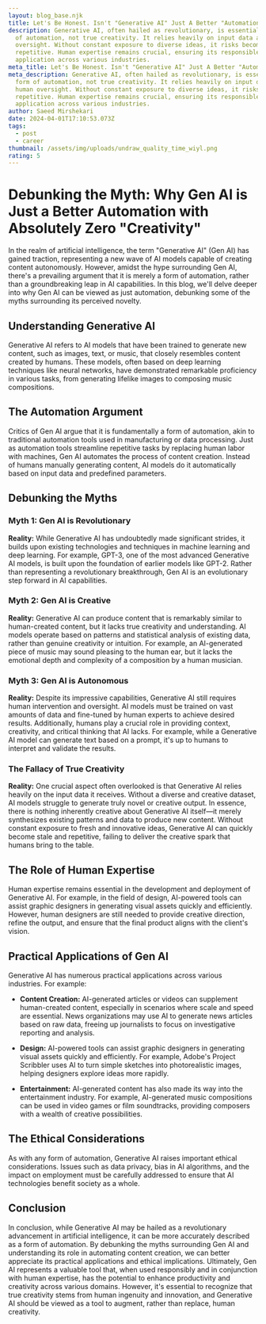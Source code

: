 ```yaml
---
layout: blog_base.njk
title: Let's Be Honest. Isn't "Generative AI" Just A Better "Automation"?
description: Generative AI, often hailed as revolutionary, is essentially a form
  of automation, not true creativity. It relies heavily on input data and human
  oversight. Without constant exposure to diverse ideas, it risks becoming
  repetitive. Human expertise remains crucial, ensuring its responsible
  application across various industries.
meta_title: Let's Be Honest. Isn't "Generative AI" Just A Better "Automation"?
meta_description: Generative AI, often hailed as revolutionary, is essentially a
  form of automation, not true creativity. It relies heavily on input data and
  human oversight. Without constant exposure to diverse ideas, it risks becoming
  repetitive. Human expertise remains crucial, ensuring its responsible
  application across various industries.
author: Saeed Mirshekari
date: 2024-04-01T17:10:53.073Z
tags:
  - post
  - career
thumbnail: /assets/img/uploads/undraw_quality_time_wiyl.png
rating: 5
---
```

# Debunking the Myth: Why Gen AI is Just a Better Automation with Absolutely Zero "Creativity"

In the realm of artificial intelligence, the term "Generative AI" (Gen AI) has gained traction, representing a new wave of AI models capable of creating content autonomously. However, amidst the hype surrounding Gen AI, there's a prevailing argument that it is merely a form of automation, rather than a groundbreaking leap in AI capabilities. In this blog, we'll delve deeper into why Gen AI can be viewed as just automation, debunking some of the myths surrounding its perceived novelty.

## Understanding Generative AI

Generative AI refers to AI models that have been trained to generate new content, such as images, text, or music, that closely resembles content created by humans. These models, often based on deep learning techniques like neural networks, have demonstrated remarkable proficiency in various tasks, from generating lifelike images to composing music compositions.

## The Automation Argument

Critics of Gen AI argue that it is fundamentally a form of automation, akin to traditional automation tools used in manufacturing or data processing. Just as automation tools streamline repetitive tasks by replacing human labor with machines, Gen AI automates the process of content creation. Instead of humans manually generating content, AI models do it automatically based on input data and predefined parameters.

## Debunking the Myths

### Myth 1: Gen AI is Revolutionary
**Reality:** While Generative AI has undoubtedly made significant strides, it builds upon existing technologies and techniques in machine learning and deep learning. For example, GPT-3, one of the most advanced Generative AI models, is built upon the foundation of earlier models like GPT-2. Rather than representing a revolutionary breakthrough, Gen AI is an evolutionary step forward in AI capabilities.

### Myth 2: Gen AI is Creative
**Reality:** Generative AI can produce content that is remarkably similar to human-created content, but it lacks true creativity and understanding. AI models operate based on patterns and statistical analysis of existing data, rather than genuine creativity or intuition. For example, an AI-generated piece of music may sound pleasing to the human ear, but it lacks the emotional depth and complexity of a composition by a human musician.

### Myth 3: Gen AI is Autonomous
**Reality:** Despite its impressive capabilities, Generative AI still requires human intervention and oversight. AI models must be trained on vast amounts of data and fine-tuned by human experts to achieve desired results. Additionally, humans play a crucial role in providing context, creativity, and critical thinking that AI lacks. For example, while a Generative AI model can generate text based on a prompt, it's up to humans to interpret and validate the results.

### The Fallacy of True Creativity
**Reality:** One crucial aspect often overlooked is that Generative AI relies heavily on the input data it receives. Without a diverse and creative dataset, AI models struggle to generate truly novel or creative output. In essence, there is nothing inherently creative about Generative AI itself—it merely synthesizes existing patterns and data to produce new content. Without constant exposure to fresh and innovative ideas, Generative AI can quickly become stale and repetitive, failing to deliver the creative spark that humans bring to the table.

## The Role of Human Expertise

Human expertise remains essential in the development and deployment of Generative AI. For example, in the field of design, AI-powered tools can assist graphic designers in generating visual assets quickly and efficiently. However, human designers are still needed to provide creative direction, refine the output, and ensure that the final product aligns with the client's vision.

## Practical Applications of Gen AI

Generative AI has numerous practical applications across various industries. For example:

- **Content Creation:** AI-generated articles or videos can supplement human-created content, especially in scenarios where scale and speed are essential. News organizations may use AI to generate news articles based on raw data, freeing up journalists to focus on investigative reporting and analysis.

- **Design:** AI-powered tools can assist graphic designers in generating visual assets quickly and efficiently. For example, Adobe's Project Scribbler uses AI to turn simple sketches into photorealistic images, helping designers explore ideas more rapidly.

- **Entertainment:** AI-generated content has also made its way into the entertainment industry. For example, AI-generated music compositions can be used in video games or film soundtracks, providing composers with a wealth of creative possibilities.

## The Ethical Considerations

As with any form of automation, Generative AI raises important ethical considerations. Issues such as data privacy, bias in AI algorithms, and the impact on employment must be carefully addressed to ensure that AI technologies benefit society as a whole.

## Conclusion

In conclusion, while Generative AI may be hailed as a revolutionary advancement in artificial intelligence, it can be more accurately described as a form of automation. By debunking the myths surrounding Gen AI and understanding its role in automating content creation, we can better appreciate its practical applications and ethical implications. Ultimately, Gen AI represents a valuable tool that, when used responsibly and in conjunction with human expertise, has the potential to enhance productivity and creativity across various domains. However, it's essential to recognize that true creativity stems from human ingenuity and innovation, and Generative AI should be viewed as a tool to augment, rather than replace, human creativity.